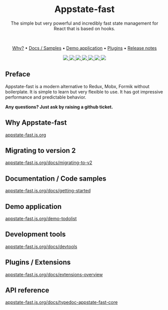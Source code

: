 <h1 align="center">
  Appstate-fast
</h1>

<p align="center">
  The simple but very powerful and incredibly fast state management for React that is based on hooks.
</p>
<br/>

<p align="center">
  <a href="https://appstate-fast.js.org">Why?</a> •
  <a href="https://appstate-fast.js.org/docs/getting-started">Docs / Samples</a> •
  <a href="https://appstate-fast.js.org/demo-todolist">Demo application</a> •
  <a href="https://appstate-fast.js.org/docs/extensions-overview">Plugins</a> •
  <a href="https://appstate-fast.js.org/blog/tags/releases">Release notes</a>
</p>

<p align="center">
  <a href="./">
    <img src="https://badgen.net/badge/icon/typescript/green?icon=typescript&label">
  </a>
  <a href="https://www.npmjs.com/package/@appstate-fast/core">
      <img src="https://badgen.net/bundlephobia/minzip/@appstate-fast/core?label=size&color=green" />
  </a>
  <a href="https://www.npmjs.com/package/@appstate-fast/core">
    <img src="https://badgen.net/badge/dependencies/none/green" />
  </a>
  <a href="./LICENSE">
    <img src="https://badgen.net/github/license/pathscale/appstate-fast?color=green" />
  </a>
  <a href="https://travis-ci.org/pathscale/appstate-fast">
    <img src="https://travis-ci.org/pathscale/appstate-fast.svg?branch=master" />
  </a>
  <a href="https://codecov.io/gh/pathscale/appstate-fast">
    <img src="https://codecov.io/gh/pathscale/appstate-fast/branch/master/graph/badge.svg" />
  </a>
  <a href="https://www.npmjs.com/package/@appstate-fast/core">
    <img src="https://img.shields.io/npm/v/@appstate-fast/core.svg?maxAge=300&label=version&colorB=007ec6" />
  </a>
</p>

## Preface

Appstate-fast is a modern alternative to Redux, Mobx, Formik without boilerplate. It is simple to learn but very flexible to use. It has got impressive performance and predictable behavior.

**Any questions? Just ask by raising a github ticket.**

## Why Appstate-fast

[appstate-fast.js.org](https://appstate-fast.js.org)

## Migrating to version 2

[appstate-fast.js.org/docs/migrating-to-v2](https://appstate-fast.js.org/docs/migrating-to-v2)

## Documentation / Code samples

[appstate-fast.js.org/docs/getting-started](https://appstate-fast.js.org/docs/getting-started)

## Demo application

[appstate-fast.js.org/demo-todolist](https://appstate-fast.js.org/demo-todolist)

## Development tools

[appstate-fast.js.org/docs/devtools](https://appstate-fast.js.org/docs/devtools)

## Plugins / Extensions

[appstate-fast.js.org/docs/extensions-overview](https://appstate-fast.js.org/docs/extensions-overview)

## API reference

[appstate-fast.js.org/docs/typedoc-appstate-fast-core](https://appstate-fast.js.org/docs/typedoc-appstate-fast-core)
